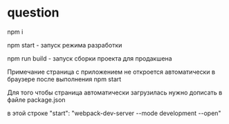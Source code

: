 # question

npm i

npm start - запуск режима разработки

npm run build - запуск сборки проекта для продакшена

Примечание страница с приложением не откроется автоматически в браузере после выполнения npm start

Для того чтобы страница автоматически загрузилась нужно дописать в файле package.json 

в этой строке "start": "webpack-dev-server --mode development --open"

